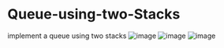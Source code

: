 # Queue-using-two-Stacks
implement a queue using two stacks
![image](https://github.com/peterturkson102/Queue-using-two-Stacks/assets/43896389/e8cace00-0363-4994-a01d-6e62c4eebb85)
![image](https://github.com/peterturkson102/Queue-using-two-Stacks/assets/43896389/07774c7b-2353-4157-b0a8-09ee49396492)
![image](https://github.com/peterturkson102/Queue-using-two-Stacks/assets/43896389/2d2ed8fb-4b67-4723-9b72-b2bea1fe3cce)
